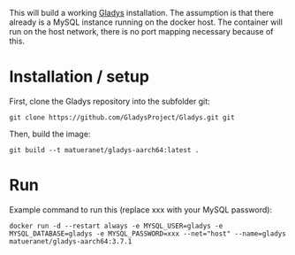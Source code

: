 This will build a working [Gladys](https://github.com/GladysProject/Gladys) installation. The assumption is that there already
is a MySQL instance running on the docker host. The container will run on the host network,
there is no port mapping necessary because of this.

# Installation / setup

First, clone the Gladys repository into the subfolder git:

    git clone https://github.com/GladysProject/Gladys.git git
	
Then, build the image:

    git build --t matueranet/gladys-aarch64:latest .

# Run

Example command to run this (replace xxx with your MySQL password):

    docker run -d --restart always -e MYSQL_USER=gladys -e MYSQL_DATABASE=gladys -e MYSQL_PASSWORD=xxx --net="host" --name=gladys matueranet/gladys-aarch64:3.7.1
